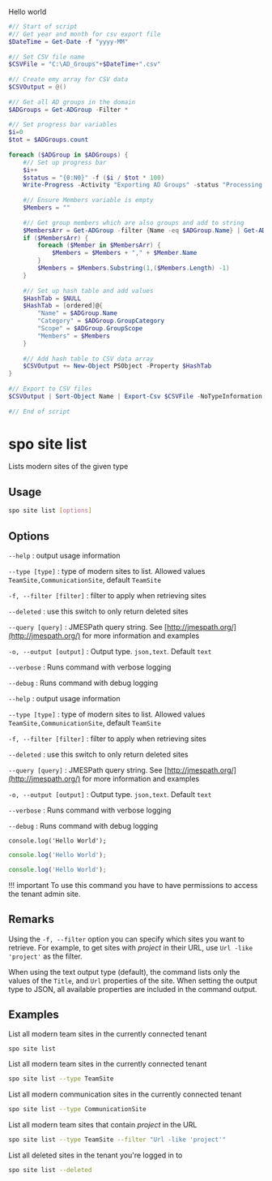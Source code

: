 Hello world

```powershell
#// Start of script 
#// Get year and month for csv export file 
$DateTime = Get-Date -f "yyyy-MM" 
 
#// Set CSV file name 
$CSVFile = "C:\AD_Groups"+$DateTime+".csv" 
 
#// Create emy array for CSV data 
$CSVOutput = @() 
 
#// Get all AD groups in the domain 
$ADGroups = Get-ADGroup -Filter * 
 
#// Set progress bar variables 
$i=0 
$tot = $ADGroups.count 
 
foreach ($ADGroup in $ADGroups) { 
    #// Set up progress bar 
    $i++ 
    $status = "{0:N0}" -f ($i / $tot * 100) 
    Write-Progress -Activity "Exporting AD Groups" -status "Processing Group $i of $tot : $status% Completed" -PercentComplete ($i / $tot * 100) 
 
    #// Ensure Members variable is empty 
    $Members = "" 
 
    #// Get group members which are also groups and add to string 
    $MembersArr = Get-ADGroup -filter {Name -eq $ADGroup.Name} | Get-ADGroupMember |  select Name 
    if ($MembersArr) { 
        foreach ($Member in $MembersArr) { 
            $Members = $Members + "," + $Member.Name 
        } 
        $Members = $Members.Substring(1,($Members.Length) -1) 
    } 
 
    #// Set up hash table and add values 
    $HashTab = $NULL 
    $HashTab = [ordered]@{ 
        "Name" = $ADGroup.Name 
        "Category" = $ADGroup.GroupCategory 
        "Scope" = $ADGroup.GroupScope 
        "Members" = $Members 
    } 
 
    #// Add hash table to CSV data array 
    $CSVOutput += New-Object PSObject -Property $HashTab 
} 
 
#// Export to CSV files 
$CSVOutput | Sort-Object Name | Export-Csv $CSVFile -NoTypeInformation 
 
#// End of script
```

# spo site list

Lists modern sites of the given type

## Usage

```sh
spo site list [options]
```

## Options

`--help`
: output usage information

`--type [type]`
: type of modern sites to list. Allowed values `TeamSite,CommunicationSite`, default `TeamSite`

`-f, --filter [filter]`
: filter to apply when retrieving sites

`--deleted`
: use this switch to only return deleted sites

`--query [query]`
: JMESPath query string. See [http://jmespath.org/](http://jmespath.org/) for more information and examples

`-o, --output [output]`
: Output type. `json,text`. Default `text`

`--verbose`
: Runs command with verbose logging

`--debug`
: Runs command with debug logging

`--help`
: output usage information

`--type [type]`
: type of modern sites to list. Allowed values `TeamSite,CommunicationSite`, default `TeamSite`

`-f, --filter [filter]`
: filter to apply when retrieving sites

`--deleted`
: use this switch to only return deleted sites

`--query [query]`
: JMESPath query string. See [http://jmespath.org/](http://jmespath.org/) for more information and examples

`-o, --output [output]`
: Output type. `json,text`. Default `text`

`--verbose`
: Runs command with verbose logging

`--debug`
: Runs command with debug logging

```
console.log('Hello World');
```

```javascript
console.log('Hello World');
```

```typescript
console.log('Hello World');
```

!!! important
    To use this command you have to have permissions to access the tenant admin site.

## Remarks

Using the `-f, --filter` option you can specify which sites you want to retrieve. For example, to get sites with _project_ in their URL, use `Url -like 'project'` as the filter.

When using the text output type (default), the command lists only the values of the `Title`, and `Url` properties of the site. When setting the output type to JSON, all available properties are included in the command output.

## Examples

List all modern team sites in the currently connected tenant

```command
spo site list
```

List all modern team sites in the currently connected tenant

```sh
spo site list --type TeamSite
```

List all modern communication sites in the currently connected tenant

```sh
spo site list --type CommunicationSite
```

List all modern team sites that contain _project_ in the URL

```sh
spo site list --type TeamSite --filter "Url -like 'project'"
```

List all deleted sites in the tenant you're logged in to

```sh
spo site list --deleted
```